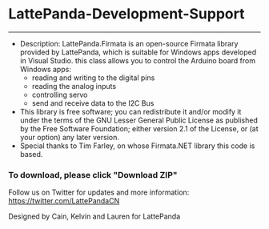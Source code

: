 # LattePanda-Development-Support
----------------

- Description: LattePanda.Firmata is an open-source Firmata library provided by LattePanda, which is suitable for Windows apps developed in Visual Studio. this class allows you to control the Arduino board from Windows apps:
  * reading and writing to the digital pins  
  * reading the analog inputs  
  * controlling servo  
  * send and receive data to the I2C Bus
- This library is free software; you can redistribute it and/or modify it under the terms of the GNU Lesser General Public License as published by the Free Software Foundation; either version 2.1 of the License, or (at your option) any later version.
- Special thanks to Tim Farley, on whose Firmata.NET library this code is based.

### To download, please click "Download ZIP"

Follow us on Twitter for updates and more information: https://twitter.com/LattePandaCN

Designed by Cain, Kelvin and Lauren for LattePanda
